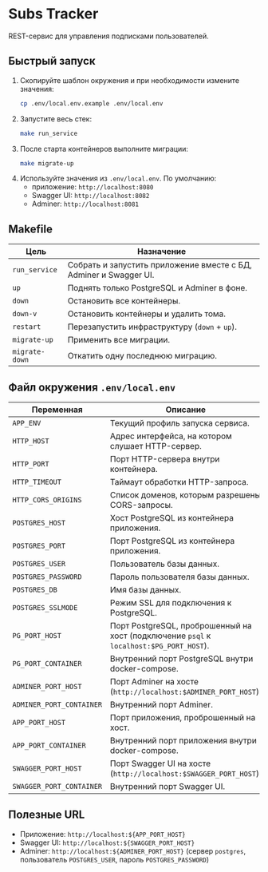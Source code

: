 # Subs Tracker

REST-сервис для управления подписками пользователей.

## Быстрый запуск
1. Скопируйте шаблон окружения и при необходимости измените значения:
   ```bash
   cp .env/local.env.example .env/local.env
   ```
2. Запустите весь стек:
   ```bash
   make run_service
   ```
3. После старта контейнеров выполните миграции:
   ```bash
   make migrate-up
   ```
4. Используйте значения из `.env/local.env`. По умолчанию:
   - приложение: `http://localhost:8080`
   - Swagger UI: `http://localhost:8082`
   - Adminer: `http://localhost:8081`

## Makefile
| Цель | Назначение |
|------|------------|
| `run_service` | Собрать и запустить приложение вместе с БД, Adminer и Swagger UI. |
| `up` | Поднять только PostgreSQL и Adminer в фоне. |
| `down` | Остановить все контейнеры. |
| `down-v` | Остановить контейнеры и удалить тома. |
| `restart` | Перезапустить инфраструктуру (`down` + `up`). |
| `migrate-up` | Применить все миграции. |
| `migrate-down` | Откатить одну последнюю миграцию. |

## Файл окружения `.env/local.env`
| Переменная | Описание |
|------------|----------|
| `APP_ENV` | Текущий профиль запуска сервиса. |
| `HTTP_HOST` | Адрес интерфейса, на котором слушает HTTP-сервер. |
| `HTTP_PORT` | Порт HTTP-сервера внутри контейнера. |
| `HTTP_TIMEOUT` | Таймаут обработки HTTP-запроса. |
| `HTTP_CORS_ORIGINS` | Список доменов, которым разрешены CORS-запросы. |
| `POSTGRES_HOST` | Хост PostgreSQL из контейнера приложения. |
| `POSTGRES_PORT` | Порт PostgreSQL из контейнера приложения. |
| `POSTGRES_USER` | Пользователь базы данных. |
| `POSTGRES_PASSWORD` | Пароль пользователя базы данных. |
| `POSTGRES_DB` | Имя базы данных. |
| `POSTGRES_SSLMODE` | Режим SSL для подключения к PostgreSQL. |
| `PG_PORT_HOST` | Порт PostgreSQL, проброшенный на хост (подключение `psql` к `localhost:$PG_PORT_HOST`). |
| `PG_PORT_CONTAINER` | Внутренний порт PostgreSQL внутри docker-compose. |
| `ADMINER_PORT_HOST` | Порт Adminer на хосте (`http://localhost:$ADMINER_PORT_HOST`). |
| `ADMINER_PORT_CONTAINER` | Внутренний порт Adminer. |
| `APP_PORT_HOST` | Порт приложения, проброшенный на хост. |
| `APP_PORT_CONTAINER` | Внутренний порт приложения внутри docker-compose. |
| `SWAGGER_PORT_HOST` | Порт Swagger UI на хосте (`http://localhost:$SWAGGER_PORT_HOST`). |
| `SWAGGER_PORT_CONTAINER` | Внутренний порт Swagger UI. |

## Полезные URL
- Приложение: `http://localhost:${APP_PORT_HOST}`
- Swagger UI: `http://localhost:${SWAGGER_PORT_HOST}`
- Adminer: `http://localhost:${ADMINER_PORT_HOST}` (сервер `postgres`, пользователь `POSTGRES_USER`, пароль `POSTGRES_PASSWORD`)

